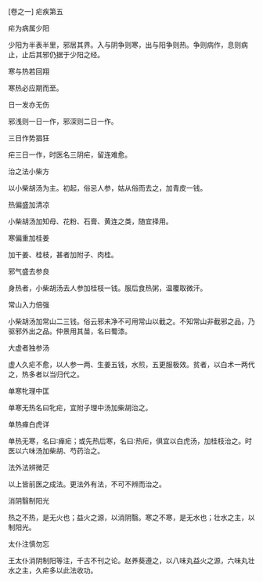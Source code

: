 [卷之一] 疟疾第五

疟为病属少阳

少阳为半表半里，邪居其界。入与阴争则寒，出与阳争则热。争则病作，息则病止，止后其邪仍据于少阳之经。

寒与热若回翔

寒热必应期而至。

日一发亦无伤

邪浅则一日一作，邪深则二日一作。

三日作势猖狂

疟三日一作，时医名三阴疟，留连难愈。

治之法小柴方

以小柴胡汤为主。初起，俗忌人参，姑从俗而去之，加青皮一钱。

热偏盛加清凉

小柴胡汤加知母、花粉、石膏、黄连之类，随宜择用。

寒偏重加桂姜

加干姜、桂枝，甚者加附子、肉桂。

邪气盛去参良

身热者，小柴胡汤去人参加桂枝一钱。服后食热粥，温覆取微汗。

常山入力倍强

小柴胡汤加常山二三钱。俗云邪未净不可用常山以截之。不知常山非截邪之品，乃驱邪外出之品。仲景用其苗，名曰蜀漆。

大虚者独参汤

虚人久疟不愈，以人参一两、生姜五钱，水煎，五更服极效。贫者，以白术一两代之，热多者以当归代之。

单寒牝理中匡

单寒无热名曰牝疟，宜附子理中汤加柴胡治之。

单热瘅白虎详

单热无寒，名曰∶瘅疟；或先热后寒，名曰∶热疟，俱宜以白虎汤，加桂枝治之。时医以六味汤加柴胡、芍药治之。

法外法辨微茫

以上皆前医之成法。更法外有法，不可不辨而治之。

消阴翳制阳光

热之不热，是无火也；益火之源，以消阴翳。寒之不寒，是无水也；壮水之主，以制阳光。

太仆注慎勿忘

王太仆消阴制阳等注，千古不刊之论。赵养葵遵之，以八味丸益火之源，六味丸壮水之主，久疟多以此法收功。

